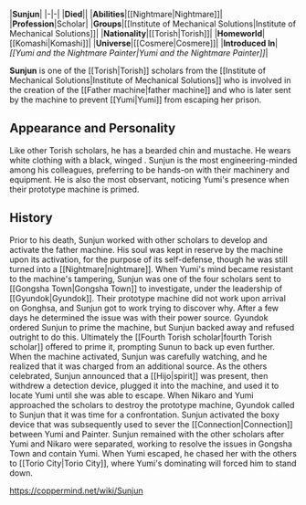 |**Sunjun**|
|-|-|
|**Died**||
|**Abilities**|[[Nightmare\|Nightmare]]|
|**Profession**|Scholar|
|**Groups**|[[Institute of Mechanical Solutions\|Institute of Mechanical Solutions]]|
|**Nationality**|[[Torish\|Torish]]|
|**Homeworld**|[[Komashi\|Komashi]]|
|**Universe**|[[Cosmere\|Cosmere]]|
|**Introduced In**|*[[Yumi and the Nightmare Painter\|Yumi and the Nightmare Painter]]*|

**Sunjun** is one of the [[Torish\|Torish]] scholars from the [[Institute of Mechanical Solutions\|Institute of Mechanical Solutions]] who is involved in the creation of the [[Father machine\|father machine]] and who is later sent by the machine to prevent [[Yumi\|Yumi]] from escaping her prison.

## Appearance and Personality
Like other Torish scholars, he has a bearded chin and mustache. He wears white clothing with a black, winged .
Sunjun is the most engineering-minded among his colleagues, preferring to be hands-on with their machinery and equipment. He is also the most observant, noticing Yumi's presence when their prototype machine is primed.

## History
Prior to his death, Sunjun worked with other scholars to develop and activate the father machine. His soul was kept in reserve by the machine upon its activation, for the purpose of its self-defense, though he was still turned into a [[Nightmare\|nightmare]]. When Yumi's mind became resistant to the machine's tampering, Sunjun was one of the four scholars sent to [[Gongsha Town\|Gongsha Town]] to investigate, under the leadership of [[Gyundok\|Gyundok]].
Their prototype machine did not work upon arrival on Gonghsa, and Sunjun got to work trying to discover why. After a few days he determined the issue was with their power source. Gyundok ordered Sunjun to prime the machine, but Sunjun backed away and refused outright to do this. Ultimately the [[Fourth Torish scholar\|fourth Torish scholar]] offered to prime it, prompting Sunun to back up even further. When the machine activated, Sunjun was carefully watching, and he realized that it was charged from an additional source. As the others celebrated, Sunjun announced that a [[Hijo\|spirit]] was present, then withdrew a detection device, plugged it into the machine, and used it to locate Yumi until she was able to escape.
When Nikaro and Yumi approached the scholars to destroy the prototype machine, Gyundok called to Sunjun that it was time for a confrontation. Sunjun activated the boxy device that was subsequently used to sever the [[Connection\|Connection]] between Yumi and Painter.
Sunjun remained with the other scholars after Yumi and Nikaro were separated, working to resolve the issues in Gongsha Town and contain Yumi. When Yumi escaped, he chased her with the others to [[Torio City\|Torio City]], where Yumi's dominating will forced him to stand down.



https://coppermind.net/wiki/Sunjun
